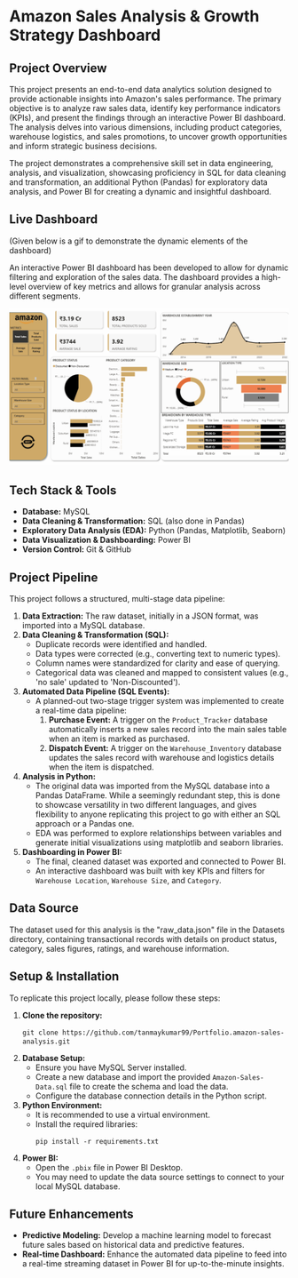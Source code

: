 # Amazon Sales Analysis & Growth Strategy Dashboard

## Project Overview

This project presents an end-to-end data analytics solution designed to provide actionable insights into Amazon's sales performance. The primary objective is to analyze raw sales data, identify key performance indicators (KPIs), and present the findings through an interactive Power BI dashboard. The analysis delves into various dimensions, including product categories, warehouse logistics, and sales promotions, to uncover growth opportunities and inform strategic business decisions.

The project demonstrates a comprehensive skill set in data engineering, analysis, and visualization, showcasing proficiency in SQL for data cleaning and transformation, an additional Python (Pandas) for exploratory data analysis, and Power BI for creating a dynamic and insightful dashboard.

## Live Dashboard

(Given below is a gif to demonstrate the dynamic elements of the dashboard)

An interactive Power BI dashboard has been developed to allow for dynamic filtering and exploration of the sales data. The dashboard provides a high-level overview of key metrics and allows for granular analysis across different segments.

![Dashboard Preview](Power_BI/images/dashboard.gif)

## Tech Stack & Tools

*   **Database:** MySQL
*   **Data Cleaning & Transformation:** SQL (also done in Pandas)
*   **Exploratory Data Analysis (EDA):** Python (Pandas, Matplotlib, Seaborn)
*   **Data Visualization & Dashboarding:** Power BI
*   **Version Control:** Git & GitHub

## Project Pipeline

This project follows a structured, multi-stage data pipeline:

1.  **Data Extraction:** The raw dataset, initially in a JSON format, was imported into a MySQL database.
2.  **Data Cleaning & Transformation (SQL):**
    *   Duplicate records were identified and handled.
    *   Data types were corrected (e.g., converting text to numeric types).
    *   Column names were standardized for clarity and ease of querying.
    *   Categorical data was cleaned and mapped to consistent values (e.g., 'no sale' updated to 'Non-Discounted').
3.  **Automated Data Pipeline (SQL Events):**
    *   A planned-out two-stage trigger system was implemented to create a real-time data pipeline:
        1.  **Purchase Event:** A trigger on the `Product_Tracker` database automatically inserts a new sales record into the main sales table when an item is marked as purchased.
        2.  **Dispatch Event:** A trigger on the `Warehouse_Inventory` database updates the sales record with warehouse and logistics details when the item is dispatched.
4.  **Analysis in Python:**
    *   The original data was imported from the MySQL database into a Pandas DataFrame. While a seemingly redundant step, this is done to showcase versatility in two different languages, and gives flexibility to anyone replicating this project to go with either an SQL approach or a Pandas one.
    *   EDA was performed to explore relationships between variables and generate initial visualizations using matplotlib and seaborn libraries.
5.  **Dashboarding in Power BI:**
    *   The final, cleaned dataset was exported and connected to Power BI.
    *   An interactive dashboard was built with key KPIs and filters for `Warehouse Location`, `Warehouse Size`, and `Category`.

## Data Source

The dataset used for this analysis is the "raw_data.json" file in the Datasets directory, containing transactional records with details on product status, category, sales figures, ratings, and warehouse information.

## Setup & Installation

To replicate this project locally, please follow these steps:

1.  **Clone the repository:**
    ```
    git clone https://github.com/tanmaykumar99/Portfolio.amazon-sales-analysis.git
    ```
2.  **Database Setup:**
    *   Ensure you have MySQL Server installed.
    *   Create a new database and import the provided `Amazon-Sales-Data.sql` file to create the schema and load the data.
    *   Configure the database connection details in the Python script.
3.  **Python Environment:**
    *   It is recommended to use a virtual environment.
    *   Install the required libraries:
        ```
        pip install -r requirements.txt
        ```
4.  **Power BI:**
    *   Open the `.pbix` file in Power BI Desktop.
    *   You may need to update the data source settings to connect to your local MySQL database.

## Future Enhancements

*   **Predictive Modeling:** Develop a machine learning model to forecast future sales based on historical data and predictive features.
*   **Real-time Dashboard:** Enhance the automated data pipeline to feed into a real-time streaming dataset in Power BI for up-to-the-minute insights.
